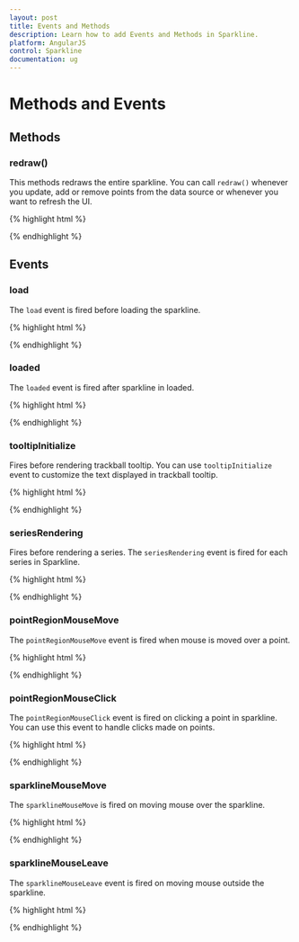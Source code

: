 ```yaml
---
layout: post
title: Events and Methods
description: Learn how to add Events and Methods in Sparkline.
platform: AngularJS
control: Sparkline
documentation: ug
---
```


# Methods and Events

## Methods

### redraw()

This methods redraws the entire sparkline. You can call `redraw()` whenever you update, add or remove points from the data source or whenever you want to refresh the UI.

{% highlight html %}

<div id="container">
    <ej-sparkline></ej-sparkline>
</div>
<script>
    // Destroys range navigator
     $("#container").ejRangeNavigator("redraw");
</script>

{% endhighlight %}

## Events

### load

The `load` event is fired before loading the sparkline.

{% highlight html %}

<body ng-controller="SparkCtrl">
    <div id="container" >
        <ej-sparkline e-load=load></ej-sparkline>
    </div>
    <script>
      angular.module('SparkApp', ['ejangular'])
        .controller('SparkCtrl', function ($scope) {
                $scope.load="onLoad"
        });
        function onLoad(sender) {
            // do something
        }
    </script>
</body>

{% endhighlight %}

### loaded

The `loaded` event is fired after sparkline in loaded.

{% highlight html %}

<body ng-controller="SparkCtrl">
    <div id="container" >
        <ej-sparkline e-loaded=loaded></ej-sparkline>
    </div>
    <script>
      angular.module('SparkApp', ['ejangular'])
        .controller('SparkCtrl', function ($scope) {
                $scope.loaded="onLoaded"
        });
        function onLoaded(sender) {
            // do something
        }
    </script>
</body>

{% endhighlight %}

### tooltipInitialize

Fires before rendering trackball tooltip. You can use `tooltipInitialize` event to customize the text displayed in trackball tooltip.

{% highlight html %}

<body ng-controller="SparkCtrl">
    <div id="container" >
        <ej-sparkline e-tooltipinitialize="tooltip"></ej-sparkline>
    </div>
    <script>
      angular.module('SparkApp', ['ejangular'])
        .controller('SparkCtrl', function ($scope) {
                $scope.tooltip="onTooltipInitialize"
        });
        function onTooltipInitialize(sender) {
            // do something
        }
    </script>
</body>

{% endhighlight %}

### seriesRendering

Fires before rendering a series. The `seriesRendering` event is fired for each series in Sparkline.

{% highlight html %}

<body ng-controller="SparkCtrl">
    <div id="container" >
        <ej-sparkline e-seriesrendering="seriesRendering"></ej-sparkline>
    </div>
    <script>
      angular.module('SparkApp', ['ejangular'])
        .controller('SparkCtrl', function ($scope) {
                $scope.seriesRendering="onSeriesRender"
        });
        function onSeriesRender(sender) {
            // do something
        }
    </script>
</body>

{% endhighlight %}

### pointRegionMouseMove

The `pointRegionMouseMove` event is fired when mouse is moved over a point.

{% highlight html %}

<body ng-controller="SparkCtrl">
    <div id="container" >
        <ej-sparkline e-pointregionmousemove="regionMouseMove"></ej-sparkline>
    </div>
    <script>
      angular.module('SparkApp', ['ejangular'])
        .controller('SparkCtrl', function ($scope) {
                $scope.regionMouseMove="onRegionMouseMove"
        });
        function onRegionMouseMove(sender) {
            // do something
        }
    </script>
</body>

{% endhighlight %}

### pointRegionMouseClick

The `pointRegionMouseClick` event is fired on clicking a point in sparkline. You can use this event to handle clicks made on points.

{% highlight html %}

<body ng-controller="SparkCtrl">
    <div id="container" >
        <ej-sparkline e-pointregionmouseclick="regionMouseClick"></ej-sparkline>
    </div>
    <script>
      angular.module('SparkApp', ['ejangular'])
        .controller('SparkCtrl', function ($scope) {
                $scope.regionMouseClick="onRegionMouseClick"
        });
        function onRegionMouseClick(sender) {
            // do something
        }
    </script>
</body>

{% endhighlight %}

### sparklineMouseMove

The `sparklineMouseMove` is fired on moving mouse over the sparkline.

{% highlight html %}

<body ng-controller="SparkCtrl">
    <div id="container" >
        <ej-sparkline e-sparklinemousemove="sparklineMouseMove"></ej-sparkline>
    </div>
    <script>
      angular.module('SparkApp', ['ejangular'])
        .controller('SparkCtrl', function ($scope) {
                $scope.sparklineMouseMove="onSparklineMouseMove"
        });
        function onSparklineMouseMove(sender) {
            // do something
        }
    </script>
</body>

{% endhighlight %}

### sparklineMouseLeave

The `sparklineMouseLeave` event is fired on moving mouse outside the sparkline.

{% highlight html %}

<body ng-controller="SparkCtrl">
    <div id="container" >
        <ej-sparkline e-sparklinemouseleave="sparklineMouseLeave"></ej-sparkline>
    </div>
    <script>
      angular.module('SparkApp', ['ejangular'])
        .controller('SparkCtrl', function ($scope) {
                $scope.sparklineMouseLeave="onSparklineMouseLeave"
        });
        function onSparklineMouseLeave(sender) {
            // do something
        }
    </script>
</body>

{% endhighlight %}